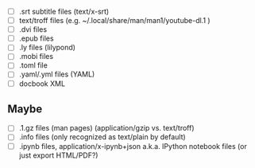 - [ ] .srt subtitle files (text/x-srt)
- [ ] text/troff files (e.g. ~/.local/share/man/man1/youtube-dl.1 )
- [ ] .dvi files
- [ ] .epub files
- [ ] .ly files (lilypond)
- [ ] .mobi files
- [ ] .toml file
- [ ] .yaml/.yml files (YAML)
- [ ] docbook XML

Maybe
-----

- [ ] .1.gz files (man pages) (application/gzip vs. text/troff)
- [ ] .info files (only recognized as text/plain by default)
- [ ] .ipynb files, application/x-ipynb+json a.k.a. IPython notebook files (or just export HTML/PDF?)
